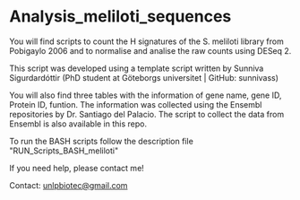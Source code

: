# Analysis_meliloti_sequences
You will find scripts to count the H signatures of the S. meliloti library from Pobigaylo 2006 and to normalise and analise the raw counts using DESeq 2.

This script was developed using a template script written by Sunniva Sigurdardóttir (PhD student at Göteborgs universitet | GitHub: sunnivass) 

You will also find three tables with the information of gene name, gene ID, Protein ID, funtion. The information was collected using the Ensembl repositories by Dr. Santiago del Palacio. The script to collect the data from Ensembl is also available in this repo.

To run the BASH scripts follow the description file "RUN_Scripts_BASH_meliloti"

If you need help, please contact me! 

Contact: unlpbiotec@gmail.com
